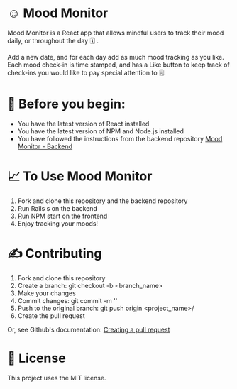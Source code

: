 # ☺️ Mood Monitor

Mood Monitor is a React app that allows mindful users to track their mood daily, or throughout the day 🗓️ . 

Add a new date, and for each day add as much mood tracking as you like. Each mood check-in is time stamped, and has a Like button to keep track of check-ins you would like to pay special attention to 🗒️.

# 🏁 Before you begin:

* You have the latest version of React installed
* You have the latest version of NPM and Node.js installed
* You have followed the instructions from the backend repository [Mood Monitor - Backend](https://github.com/jillbowen/mood-monitor-backend)

# 📈 To Use Mood Monitor

1. Fork and clone this repository and the backend repository
2. Run Rails s on the backend
3. Run NPM start on the frontend
4. Enjoy tracking your moods!

# ✍️ Contributing

1. Fork and clone this repository
2. Create a branch: git checkout -b <branch_name>
3. Make your changes
4. Commit changes: git commit -m '<commit-message>'
5. Push to the original branch: git push origin <project_name>/<location>
6. Create the pull request

Or, see Github's documentation: [Creating a pull request](https://help.github.com/en/github/collaborating-with-issues-and-pull-requests/creating-a-pull-request)

# 📎 License
  
This project uses the MIT license.
